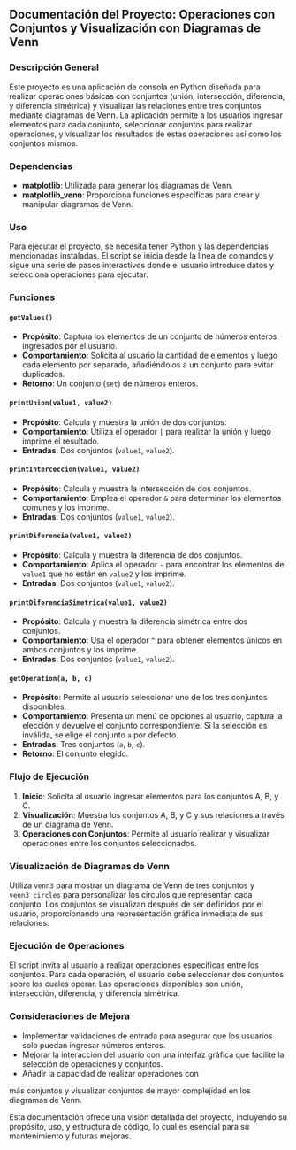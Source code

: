 ## Documentación del Proyecto: Operaciones con Conjuntos y Visualización con Diagramas de Venn

### Descripción General

Este proyecto es una aplicación de consola en Python diseñada para realizar operaciones básicas con conjuntos (unión, intersección, diferencia, y diferencia simétrica) y visualizar las relaciones entre tres conjuntos mediante diagramas de Venn. La aplicación permite a los usuarios ingresar elementos para cada conjunto, seleccionar conjuntos para realizar operaciones, y visualizar los resultados de estas operaciones así como los conjuntos mismos.

### Dependencias

- **matplotlib**: Utilizada para generar los diagramas de Venn.
- **matplotlib_venn**: Proporciona funciones específicas para crear y manipular diagramas de Venn.

### Uso

Para ejecutar el proyecto, se necesita tener Python y las dependencias mencionadas instaladas. El script se inicia desde la línea de comandos y sigue una serie de pasos interactivos donde el usuario introduce datos y selecciona operaciones para ejecutar.

### Funciones

#### `getValues()`

- **Propósito**: Captura los elementos de un conjunto de números enteros ingresados por el usuario.
- **Comportamiento**: Solicita al usuario la cantidad de elementos y luego cada elemento por separado, añadiéndolos a un conjunto para evitar duplicados.
- **Retorno**: Un conjunto (`set`) de números enteros.

#### `printUnion(value1, value2)`

- **Propósito**: Calcula y muestra la unión de dos conjuntos.
- **Comportamiento**: Utiliza el operador `|` para realizar la unión y luego imprime el resultado.
- **Entradas**: Dos conjuntos (`value1`, `value2`).

#### `printInterceccion(value1, value2)`

- **Propósito**: Calcula y muestra la intersección de dos conjuntos.
- **Comportamiento**: Emplea el operador `&` para determinar los elementos comunes y los imprime.
- **Entradas**: Dos conjuntos (`value1`, `value2`).

#### `printDiferencia(value1, value2)`

- **Propósito**: Calcula y muestra la diferencia de dos conjuntos.
- **Comportamiento**: Aplica el operador `-` para encontrar los elementos de `value1` que no están en `value2` y los imprime.
- **Entradas**: Dos conjuntos (`value1`, `value2`).

#### `printDiferenciaSimetrica(value1, value2)`

- **Propósito**: Calcula y muestra la diferencia simétrica entre dos conjuntos.
- **Comportamiento**: Usa el operador `^` para obtener elementos únicos en ambos conjuntos y los imprime.
- **Entradas**: Dos conjuntos (`value1`, `value2`).

#### `getOperation(a, b, c)`

- **Propósito**: Permite al usuario seleccionar uno de los tres conjuntos disponibles.
- **Comportamiento**: Presenta un menú de opciones al usuario, captura la elección y devuelve el conjunto correspondiente. Si la selección es inválida, se elige el conjunto `a` por defecto.
- **Entradas**: Tres conjuntos (`a`, `b`, `c`).
- **Retorno**: El conjunto elegido.

### Flujo de Ejecución

1. **Inicio**: Solicita al usuario ingresar elementos para los conjuntos A, B, y C.
2. **Visualización**: Muestra los conjuntos A, B, y C y sus relaciones a través de un diagrama de Venn.
3. **Operaciones con Conjuntos**: Permite al usuario realizar y visualizar operaciones entre los conjuntos seleccionados.

### Visualización de Diagramas de Venn

Utiliza `venn3` para mostrar un diagrama de Venn de tres conjuntos y `venn3_circles` para personalizar los círculos que representan cada conjunto. Los conjuntos se visualizan después de ser definidos por el usuario, proporcionando una representación gráfica inmediata de sus relaciones.

### Ejecución de Operaciones

El script invita al usuario a realizar operaciones específicas entre los conjuntos. Para cada operación, el usuario debe seleccionar dos conjuntos sobre los cuales operar. Las operaciones disponibles son unión, intersección, diferencia, y diferencia simétrica.

### Consideraciones de Mejora

- Implementar validaciones de entrada para asegurar que los usuarios solo puedan ingresar números enteros.
- Mejorar la interacción del usuario con una interfaz gráfica que facilite la selección de operaciones y conjuntos.
- Añadir la capacidad de realizar operaciones con

 más conjuntos y visualizar conjuntos de mayor complejidad en los diagramas de Venn.

Esta documentación ofrece una visión detallada del proyecto, incluyendo su propósito, uso, y estructura de código, lo cual es esencial para su mantenimiento y futuras mejoras.